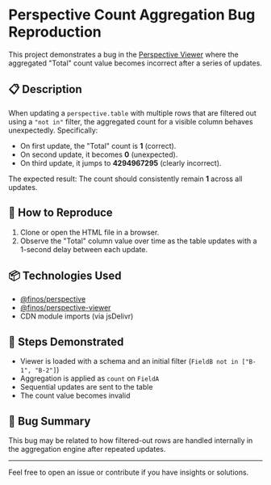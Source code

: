 # Perspective Count Aggregation Bug Reproduction

This project demonstrates a bug in the [Perspective Viewer](https://github.com/finos/perspective) where the aggregated "Total" count value becomes incorrect after a series of updates.

## 📋 Description

When updating a `perspective.table` with multiple rows that are filtered out using a `"not in"` filter, the aggregated count for a visible column behaves unexpectedly. Specifically:

- On first update, the "Total" count is **1** (correct).
- On second update, it becomes **0** (unexpected).
- On third update, it jumps to **4294967295** (clearly incorrect).

The expected result: The count should consistently remain **1** across all updates.

## 🧪 How to Reproduce

1. Clone or open the HTML file in a browser.
2. Observe the "Total" column value over time as the table updates with a 1-second delay between each update.

## 📦 Technologies Used

- [@finos/perspective](https://www.npmjs.com/package/@finos/perspective)
- [@finos/perspective-viewer](https://www.npmjs.com/package/@finos/perspective-viewer)
- CDN module imports (via jsDelivr)

## 🔁 Steps Demonstrated

- Viewer is loaded with a schema and an initial filter (`FieldB not in ["B-1", "B-2"]`)
- Aggregation is applied as `count` on `FieldA`
- Sequential updates are sent to the table
- The count value becomes invalid

## 🐛 Bug Summary

This bug may be related to how filtered-out rows are handled internally in the aggregation engine after repeated updates.

---

Feel free to open an issue or contribute if you have insights or solutions.
